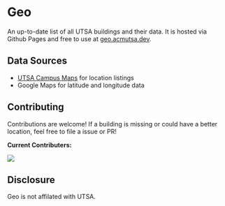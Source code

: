 # Geo

An up-to-date list of all UTSA buildings and their data. It is hosted via Github Pages and free to use at [geo.acmutsa.dev](https://geo.acmutsa.dev).

## Data Sources

- [UTSA Campus Maps](https://geo.acmutsa.dev/sources) for location listings
- Google Maps for latitude and longitude data

## Contributing

Contributions are welcome! If a building is missing or could have a better location, feel free to file a issue or PR!

**Current Contributers:**

<a href="https://github.com/acmutsa/geo/graphs/contributors">
<img src="https://contrib.rocks/image?repo=acmutsa/geo" />
</a>

## Disclosure

Geo is not affilated with UTSA.
